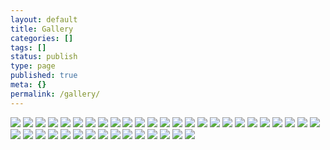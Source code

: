```yaml
---
layout: default
title: Gallery
categories: []
tags: []
status: publish
type: page
published: true
meta: {}
permalink: /gallery/
---
```

<div>
  <img src="/heritage-sg/assets/images/Heritage_LittleIndia2014-10.jpg" />
  <img src="/heritage-sg/assets/images/Heritage_LittleIndia2014-3.jpg" />
  <img src="/heritage-sg/assets/images/Heritage_LittleIndia2014-8.jpg" />
  <img src="/heritage-sg/assets/images/Heritage_LittleIndia2014-34.jpg" />
  <img src="/heritage-sg/assets/images/Heritage_LittleIndia2014-42.jpg" />
  <img src="/heritage-sg/assets/images/Heritage_LittleIndia2014-55.jpg" />
  <img src="/heritage-sg/assets/images/Heritage_LittleIndia2014-56.jpg" />
  <img src="/heritage-sg/assets/images/Heritage_LittleIndia2014-39.jpg" />
  <img src="/heritage-sg/assets/images/Heritage_LittleIndia2014-37.jpg" />
  <img src="/heritage-sg/assets/images/Heritage_LittleIndia2014-67.jpg" />
  <img src="/heritage-sg/assets/images/Heritage_LittleIndia2014-51.jpg" />
  <img src="/heritage-sg/assets/images/Heritage_LittleIndia2014-38.jpg" />
  <img src="/heritage-sg/assets/images/Heritage_LittleIndia2014-46.jpg" />
  <img src="/heritage-sg/assets/images/Heritage_LittleIndia2014-32.jpg" />
  <img src="/heritage-sg/assets/images/Heritage_LittleIndia2014-23.jpg" />
  <img src="/heritage-sg/assets/images/Heritage_LittleIndia2014-48.jpg" />
  <img src="/heritage-sg/assets/images/Heritage_LittleIndia2014-41.jpg" />
  <img src="/heritage-sg/assets/images/14538237299_b6d97cd24e_o.jpg" />
  <img src="/heritage-sg/assets/images/14721696391_7bdb26c939_o.jpg" />
  <img src="/heritage-sg/assets/images/Heritage_LittleIndia2014-12.jpg" />
  <img src="/heritage-sg/assets/images/Heritage_LittleIndia2014-49.jpg" />
  <img src="/heritage-sg/assets/images/14538227268_0092b664ae_o.jpg" />
  <img src="/heritage-sg/assets/images/14538227098_0450869e57_o.jpg" />
  <img src="/heritage-sg/assets/images/14538237869_d85af0a2f2_o.jpg" />
  <img src="/heritage-sg/assets/images/14538238299_96151bdea6_o.jpg" />
  <img src="/heritage-sg/assets/images/14701875516_2c28da6257_o.jpg" />
  <img src="/heritage-sg/assets/images/14721697241_83a0f7c5e1_o.jpg" />
  <img src="/heritage-sg/assets/images/14724566422_6359fb134c_o.jpg" />
  <img src="/heritage-sg/assets/images/14744744483_128a9ac868_o.jpg" />
  <img src="/heritage-sg/assets/images/14744744913_5512b8f9e5_o.jpg" />
  <img src="/heritage-sg/assets/images/14724872645_64111c053d_o.jpg" />
  <img src="/heritage-sg/assets/images/Heritage_LittleIndia2014-18.jpg" />
  <img src="/heritage-sg/assets/images/14701876096_ba3a250692_o.jpg" />
  <img src="/heritage-sg/assets/images/Heritage_LittleIndia2014-45.jpg" />
  <img src="/heritage-sg/assets/images/Heritage_LittleIndia2014-35.jpg" />
  <img src="/heritage-sg/assets/images/Heritage_LittleIndia2014-60.jpg" />
  <img src="/heritage-sg/assets/images/Heritage_LittleIndia2014-25.jpg" />
  <img src="/heritage-sg/assets/images/14724873265_6397229c12_o.jpg" />
  <img src="/heritage-sg/assets/images/Heritage_LittleIndia2014-8.jpg" />
  <img src="/heritage-sg/assets/images/14538227098_0450869e57_o.jpg" />
</div>
